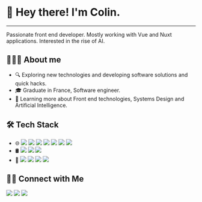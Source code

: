 # 👋 Hey there! I'm Colin.
***

Passionate front end developer. Mostly working with Vue and Nuxt applications. Interested in the rise of AI.

## 👨🏻‍💻 About me
- 🔍 Exploring new technologies and developing software solutions and quick hacks.
- 🎓 Graduate in France, Software engineer.
- 🌱 Learning more about Front end technologies, Systems Design and Artificial Intelligence.

## 🛠️ Tech Stack
- 🌐 <img src="https://img.shields.io/badge/-Vue.js-4FC08D?logo=vue.js&logoColor=white&style=flat"> <img src="https://img.shields.io/badge/-Nuxt.js-00C58E?logo=nuxt.js&logoColor=white&style=flat"> <img src="https://img.shields.io/badge/-Node.js-339933?logo=node.js&logoColor=white&style=flat"> <img src="https://img.shields.io/badge/-Capacitor-3880FF?logo=ionic&logoColor=white&style=flat"> <img src="https://img.shields.io/badge/-JavaScript-F7DF1E?logo=javascript&logoColor=white&style=flat"> <img src="https://img.shields.io/badge/-HTML5-E34F26?logo=html5&logoColor=white&style=flat"> <img src="https://img.shields.io/badge/-CSS3-1572B6?logo=css3&logoColor=white&style=flat">
- 🛢 <img src="https://img.shields.io/badge/-MongoDB-47A248?logo=mongodb&logoColor=white&style=flat"> <img src="https://img.shields.io/badge/-MySQL-4479A1?logo=mysql&logoColor=white&style=flat"> <img src="https://img.shields.io/badge/-PostgreSQL-336791?logo=postgresql&logoColor=white&style=flat">
- 🔧 <img src="https://img.shields.io/badge/-OpenAI-FF6F00?logo=openai&logoColor=white&style=flat"> <img src="https://img.shields.io/badge/-WebStorm-000000?logo=webstorm&logoColor=white&style=flat"> <img src="https://img.shields.io/badge/-Git-F05032?logo=git&logoColor=white&style=flat"> <img src="https://img.shields.io/badge/-GitHub-181717?logo=github&logoColor=white&style=flat">

## 🤝🏻 Connect with Me
<a href="https://yourwebsite.com"><img src="https://img.shields.io/badge/-colinclisson.com-24292E?style=flat&logo=Google-Chrome&logoColor=white"></a>
<a href="https://www.linkedin.com/in/colin-clisson-6b675b142/"><img src="https://img.shields.io/badge/-LinkedIn-0077B5?style=flat&logo=Linkedin&logoColor=white"></a>
<a href="mailto:molpick98@gmail.com"><img src="https://img.shields.io/badge/-Email-D14836?style=flat&logo=Gmail&logoColor=white"></a>
